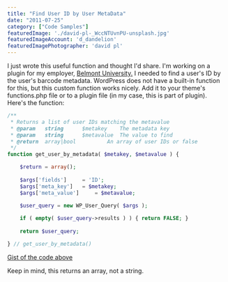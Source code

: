 ```yaml
---
title: "Find User ID by User MetaData"
date: "2011-07-25"
category: ["Code Samples"]
featuredImage: './david-pl-_WccNTUvnPU-unsplash.jpg'
featuredImageAccount: 'd_dandelion'
featuredImagePhotographer: 'david pl'
---
```


I just wrote this useful function and thought I'd share. I'm working on a plugin for my employer, [Belmont University.](https://www.belmont.edu) I needed to find a user's ID by the user's barcode metadata. WordPress does not have a built-in function for this, but this custom function works nicely. Add it to your theme's functions.php file or to a plugin file (in my case, this is part of plugin). Here's the function:

```php
/**
 * Returns a list of user IDs matching the metavalue
 * @param 	string 		$metakey 	The metadata key
 * @param 	string 		$metavalue 	The value to find
 * @return	array|bool 			An array of user IDs or false
 */
function get_user_by_metadata( $metakey, $metavalue ) {

    $return = array();
	
    $args['fields'] 	= 'ID';
    $args['meta_key'] 	= $metakey; 
    $args['meta_value'] 	= $metavalue;

    $user_query = new WP_User_Query( $args );
	
    if ( empty( $user_query->results ) ) { return FALSE; }
	
    return $user_query;

} // get_user_by_metadata()
```

[Gist of the code above](https://gist.github.com/slushman/f236ae998f7b5cd7a49c)

Keep in mind, this returns an array, not a string.
